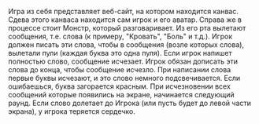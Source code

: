 Игра из себя представляет веб-сайт, на котором находится канвас.
Сдева этого канваса находится сам игрок и его аватар.
Справа же в процессе стоит Монстр, который разговаривает.
Из его рта вылетают сообщения, т.е. слова (к примеру, "Кровать", "Боль" и т.д.).
Игрок должен писать эти слова, чтобы в сообщения (возле которых слова), вылетали пули (каждая буква это одна пуля). Если игрок напишет полностью слово, сообщение исчезает.
Игрок обязан дописать эти слова до конца, чтобы сообщение исчезло.
При написании слова первые буквы исчезают, и это слово немного подсвечивается. Если ошибаешься, буква загорается красным.
При исчезновении всех сообщений которые появились на экране, начинается следующий раунд.
Если слово долетает до Игрока (или пусть будет до левой части экрана), у игрока теряется сердечко.
